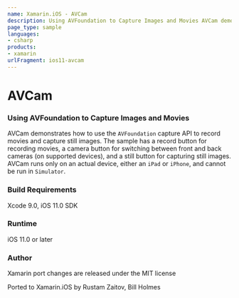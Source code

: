 ```yaml
---
name: Xamarin.iOS - AVCam
description: Using AVFoundation to Capture Images and Movies AVCam demonstrates how to use the AVFoundation capture API to record movies and capture still...
page_type: sample
languages:
- csharp
products:
- xamarin
urlFragment: ios11-avcam
---
```

# AVCam

### Using AVFoundation to Capture Images and Movies

AVCam demonstrates how to use the  `AVFoundation` capture API to record movies and capture still images. The sample has a record button for recording movies, a camera button for switching between front and back cameras (on supported devices), and a still button for capturing still images. AVCam runs only on an actual device, either an `iPad` or `iPhone`, and cannot be run in `Simulator`.

### Build Requirements
Xcode 9.0, iOS 11.0 SDK

### Runtime
iOS 11.0 or later

### Author
Xamarin port changes are released under the MIT license

Ported to Xamarin.iOS by Rustam Zaitov, Bill Holmes
